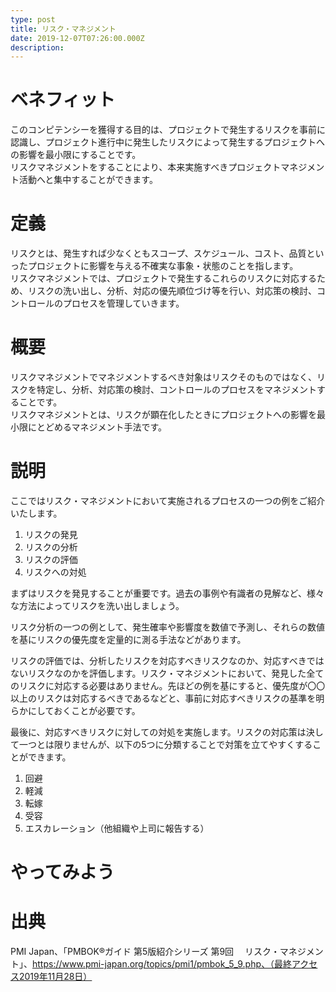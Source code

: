 ```yaml
---
type: post
title: リスク・マネジメント
date: 2019-12-07T07:26:00.000Z
description:
---
```

# ベネフィット

このコンピテンシーを獲得する目的は、プロジェクトで発生するリスクを事前に認識し、プロジェクト進行中に発生したリスクによって発生するプロジェクトへの影響を最小限にすることです。\
リスクマネジメントをすることにより、本来実施すべきプロジェクトマネジメント活動へと集中することができます。

# 定義

リスクとは、発生すれば少なくともスコープ、スケジュール、コスト、品質といったプロジェクトに影響を与える不確実な事象・状態のことを指します。\
リスクマネジメントでは、プロジェクトで発生するこれらのリスクに対応するため、リスクの洗い出し、分析、対応の優先順位づけ等を行い、対応策の検討、コントロールのプロセスを管理していきます。

# 概要

リスクマネジメントでマネジメントするべき対象はリスクそのものではなく、リスクを特定し、分析、対応策の検討、コントロールのプロセスをマネジメントすることです。\
リスクマネジメントとは、リスクが顕在化したときにプロジェクトへの影響を最小限にとどめるマネジメント手法です。

# 説明

ここではリスク・マネジメントにおいて実施されるプロセスの一つの例をご紹介いたします。

1. リスクの発見
2. リスクの分析
3. リスクの評価
4. リスクへの対処

まずはリスクを発見することが重要です。過去の事例や有識者の見解など、様々な方法によってリスクを洗い出しましょう。

リスク分析の一つの例として、発生確率や影響度を数値で予測し、それらの数値を基にリスクの優先度を定量的に測る手法などがあります。

リスクの評価では、分析したリスクを対応すべきリスクなのか、対応すべきではないリスクなのかを評価します。リスク・マネジメントにおいて、発見した全てのリスクに対応する必要はありません。先ほどの例を基にすると、優先度が〇〇以上のリスクは対応するべきであるなどと、事前に対応すべきリスクの基準を明らかにしておくことが必要です。

最後に、対応すべきリスクに対しての対処を実施します。リスクの対応策は決して一つとは限りませんが、以下の5つに分類することで対策を立てやすくすることができます。

1. 回避
2. 軽減
3. 転嫁
4. 受容
5. エスカレーション（他組織や上司に報告する）

# やってみよう



# 出典

PMI Japan、「PMBOK®ガイド 第5版紹介シリーズ 第9回 　リスク・マネジメント」、https://www.pmi-japan.org/topics/pmi1/pmbok_5_9.php、（最終アクセス2019年11月28日）
